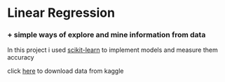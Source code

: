 # Linear Regression
### + simple ways of explore and mine information from data


In this project i used [scikit-learn](https://scikit-learn.org/) to implement models and measure them accuracy


click [here](https://www.kaggle.com/code/goyalshalini93/car-price-prediction-linear-regression-rfe/data) to download data from kaggle